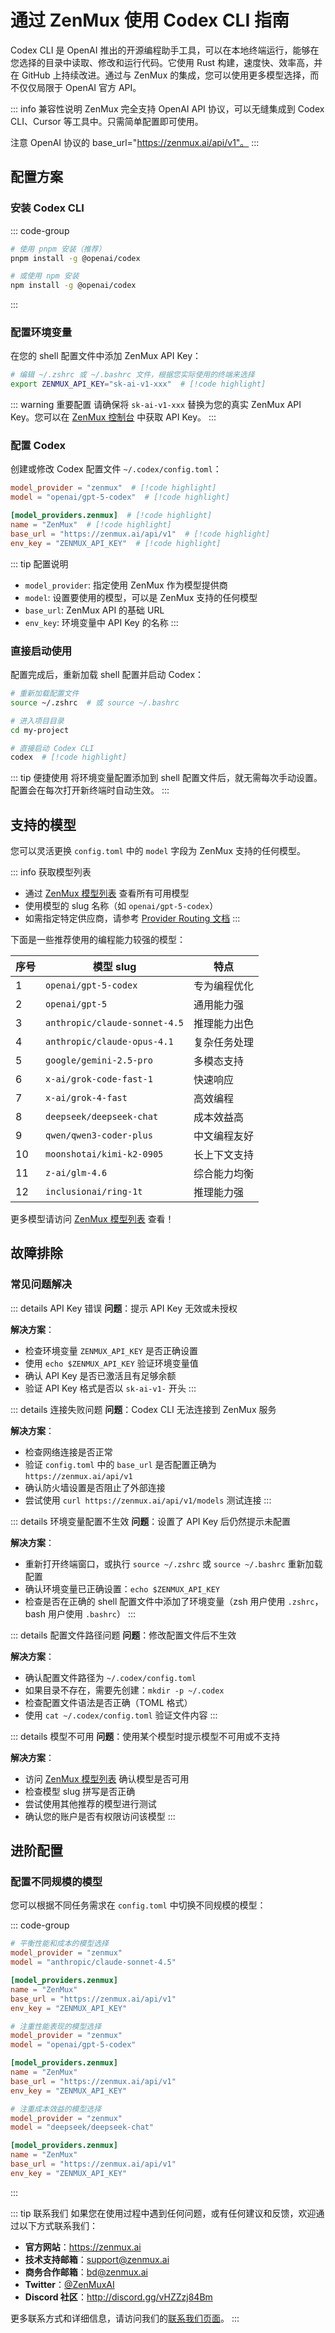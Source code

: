 # 通过 ZenMux 使用 Codex CLI 指南

Codex CLI 是 OpenAI 推出的开源编程助手工具，可以在本地终端运行，能够在您选择的目录中读取、修改和运行代码。它使用 Rust 构建，速度快、效率高，并在 GitHub 上持续改进。通过与 ZenMux 的集成，您可以使用更多模型选择，而不仅仅局限于 OpenAI 官方 API。

::: info 兼容性说明
ZenMux 完全支持 OpenAI API 协议，可以无缝集成到 Codex CLI、Cursor 等工具中。只需简单配置即可使用。

注意 OpenAI 协议的 base_url="https://zenmux.ai/api/v1"。
:::

## 配置方案

### 安装 Codex CLI

::: code-group

```bash [npm/pnpm]
# 使用 pnpm 安装（推荐）
pnpm install -g @openai/codex

# 或使用 npm 安装
npm install -g @openai/codex
```

:::

### 配置环境变量

在您的 shell 配置文件中添加 ZenMux API Key：

```bash
# 编辑 ~/.zshrc 或 ~/.bashrc 文件，根据您实际使用的终端来选择
export ZENMUX_API_KEY="sk-ai-v1-xxx"  # [!code highlight]
```

::: warning 重要配置
请确保将 `sk-ai-v1-xxx` 替换为您的真实 ZenMux API Key。您可以在 [ZenMux 控制台](https://zenmux.ai/settings/keys) 中获取 API Key。
:::

### 配置 Codex

创建或修改 Codex 配置文件 `~/.codex/config.toml`：

```toml
model_provider = "zenmux"  # [!code highlight]
model = "openai/gpt-5-codex"  # [!code highlight]

[model_providers.zenmux]  # [!code highlight]
name = "ZenMux"  # [!code highlight]
base_url = "https://zenmux.ai/api/v1"  # [!code highlight]
env_key = "ZENMUX_API_KEY"  # [!code highlight]
```

::: tip 配置说明

- `model_provider`: 指定使用 ZenMux 作为模型提供商
- `model`: 设置要使用的模型，可以是 ZenMux 支持的任何模型
- `base_url`: ZenMux API 的基础 URL
- `env_key`: 环境变量中 API Key 的名称
  :::

### 直接启动使用

配置完成后，重新加载 shell 配置并启动 Codex：

```bash
# 重新加载配置文件
source ~/.zshrc  # 或 source ~/.bashrc

# 进入项目目录
cd my-project

# 直接启动 Codex CLI
codex  # [!code highlight]
```

::: tip 便捷使用
将环境变量配置添加到 shell 配置文件后，就无需每次手动设置。配置会在每次打开新终端时自动生效。
:::

## 支持的模型

您可以灵活更换 `config.toml` 中的 `model` 字段为 ZenMux 支持的任何模型。

::: info 获取模型列表

- 通过 [ZenMux 模型列表](https://zenmux.ai/models) 查看所有可用模型
- 使用模型的 slug 名称（如 `openai/gpt-5-codex`）
- 如需指定特定供应商，请参考 [Provider Routing 文档](/zh/guide/provider-routing)
  :::

下面是一些推荐使用的编程能力较强的模型：

| 序号 | 模型 slug                     | 特点         |
| ---- | ----------------------------- | ------------ |
| 1    | `openai/gpt-5-codex`          | 专为编程优化 |
| 2    | `openai/gpt-5`                | 通用能力强   |
| 3    | `anthropic/claude-sonnet-4.5` | 推理能力出色 |
| 4    | `anthropic/claude-opus-4.1`   | 复杂任务处理 |
| 5    | `google/gemini-2.5-pro`       | 多模态支持   |
| 6    | `x-ai/grok-code-fast-1`       | 快速响应     |
| 7    | `x-ai/grok-4-fast`            | 高效编程     |
| 8    | `deepseek/deepseek-chat`      | 成本效益高   |
| 9    | `qwen/qwen3-coder-plus`       | 中文编程友好 |
| 10   | `moonshotai/kimi-k2-0905`     | 长上下文支持 |
| 11   | `z-ai/glm-4.6`                | 综合能力均衡 |
| 12   | `inclusionai/ring-1t`         | 推理能力强   |

更多模型请访问 [ZenMux 模型列表](https://zenmux.ai/models) 查看！

## 故障排除

### 常见问题解决

::: details API Key 错误
**问题**：提示 API Key 无效或未授权

**解决方案**：

- 检查环境变量 `ZENMUX_API_KEY` 是否正确设置
- 使用 `echo $ZENMUX_API_KEY` 验证环境变量值
- 确认 API Key 是否已激活且有足够余额
- 验证 API Key 格式是否以 `sk-ai-v1-` 开头
  :::

::: details 连接失败问题
**问题**：Codex CLI 无法连接到 ZenMux 服务

**解决方案**：

- 检查网络连接是否正常
- 验证 `config.toml` 中的 `base_url` 是否配置正确为 `https://zenmux.ai/api/v1`
- 确认防火墙设置是否阻止了外部连接
- 尝试使用 `curl https://zenmux.ai/api/v1/models` 测试连接
  :::

::: details 环境变量配置不生效
**问题**：设置了 API Key 后仍然提示未配置

**解决方案**：

- 重新打开终端窗口，或执行 `source ~/.zshrc` 或 `source ~/.bashrc` 重新加载配置
- 确认环境变量已正确设置：`echo $ZENMUX_API_KEY`
- 检查是否在正确的 shell 配置文件中添加了环境变量（zsh 用户使用 `.zshrc`，bash 用户使用 `.bashrc`）
  :::

::: details 配置文件路径问题
**问题**：修改配置文件后不生效

**解决方案**：

- 确认配置文件路径为 `~/.codex/config.toml`
- 如果目录不存在，需要先创建：`mkdir -p ~/.codex`
- 检查配置文件语法是否正确（TOML 格式）
- 使用 `cat ~/.codex/config.toml` 验证文件内容
  :::

::: details 模型不可用
**问题**：使用某个模型时提示模型不可用或不支持

**解决方案**：

- 访问 [ZenMux 模型列表](https://zenmux.ai/models) 确认模型是否可用
- 检查模型 slug 拼写是否正确
- 尝试使用其他推荐的模型进行测试
- 确认您的账户是否有权限访问该模型
  :::

## 进阶配置

### 配置不同规模的模型

您可以根据不同任务需求在 `config.toml` 中切换不同规模的模型：

::: code-group

```toml [均衡配置]
# 平衡性能和成本的模型选择
model_provider = "zenmux"
model = "anthropic/claude-sonnet-4.5"

[model_providers.zenmux]
name = "ZenMux"
base_url = "https://zenmux.ai/api/v1"
env_key = "ZENMUX_API_KEY"
```

```toml [性能优先配置]
# 注重性能表现的模型选择
model_provider = "zenmux"
model = "openai/gpt-5-codex"

[model_providers.zenmux]
name = "ZenMux"
base_url = "https://zenmux.ai/api/v1"
env_key = "ZENMUX_API_KEY"
```

```toml [成本优化配置]
# 注重成本效益的模型选择
model_provider = "zenmux"
model = "deepseek/deepseek-chat"

[model_providers.zenmux]
name = "ZenMux"
base_url = "https://zenmux.ai/api/v1"
env_key = "ZENMUX_API_KEY"
```

:::

::: tip 联系我们
如果您在使用过程中遇到任何问题，或有任何建议和反馈，欢迎通过以下方式联系我们：

- **官方网站**：<https://zenmux.ai>
- **技术支持邮箱**：[support@zenmux.ai](mailto:support@zenmux.ai)
- **商务合作邮箱**：[bd@zenmux.ai](mailto:bd@zenmux.ai)
- **Twitter**：[@ZenMuxAI](https://twitter.com/ZenMuxAI)
- **Discord 社区**：<http://discord.gg/vHZZzj84Bm>

更多联系方式和详细信息，请访问我们的[联系我们页面](/zh/help/contact)。
:::
